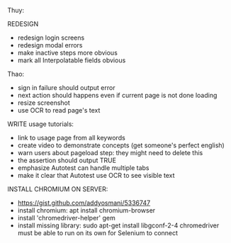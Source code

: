 Thuy:


REDESIGN
- redesign login screens
- redesign modal errors
- make inactive steps more obvious
- mark all Interpolatable fields obvious




Thao:
- sign in failure should output error
- next action should happens even if current page is not done loading
- resize screenshot
- use OCR to read page's text





WRITE usage tutorials:
- link to usage page from all keywords
- create video to demonstrate concepts (get someone's perfect english)
- warn users about pageload step: they might need to delete this
- the assertion should output TRUE
- emphasize Autotest can handle multiple tabs
- make it clear that Autotest use OCR to see visible text






INSTALL CHROMIUM ON SERVER:
- https://gist.github.com/addyosmani/5336747
- install chromium: apt install chromium-browser
- install 'chromedriver-helper' gem
- install missing library: sudo apt-get install libgconf-2-4
    chromedriver must be able to run on its own for Selenium to connect










